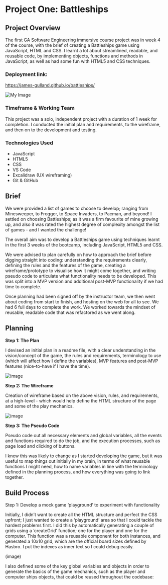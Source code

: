 <h1>Project One: Battleships</h1>
<h2>Project Overview</h2>

The first GA Software Engineering immersive course project was in week 4 of the course, with the brief of creating a Battleships game using JavaScript, HTML and CSS.  I learnt a lot about streamlined, readable, and reusable code, by implementing objects, functions and methods in JavaScript, as well as had some fun with HTML5 and CSS techniques. 

<h3>Deployment link:</h3>

https://james-gulland.github.io/battleships/ 

<!-- ![image](https://res.cloudinary.com/drrscrxod/image/upload/v1683626033/battleships-2_tqachn.png) -->
![My Image](assets/image16.gif)

<h3>Timeframe & Working Team</h3>

This project was a solo, independent project with a duration of 1 week for completion.  I conducted the initial plan and requirements, to the wireframe, and then on to the development and testing.

<h3>Technologies Used</h3>

- JavaScript
- HTML5
- CSS
- VS Code
- Excalidraw (UX wireframing)
- Git & GitHub

<h2>Brief</h2>

We were provided a list of games to choose to develop; ranging from Minesweeper, to Frogger, to Space Invaders, to Pacman, and beyond!  I settled on choosing Battleships; as it was a firm favourite of mine growing up, and also it was rated the highest degree of complexity amongst the list of games - and I wanted the challenge!  

The overall aim was to develop a Battleships game using techniques learnt in the first 3 weeks of the bootcamp, including JavaScript, HTML5 and CSS.

We were advised to plan carefully on how to approach the brief before digging straight into coding: understanding the requirements clearly, defining the rules and the features of the game, creating a wireframe/prototype to visualise how it might come together, and writing pseudo code to articulate what functionality needs to be developed.  This was split into a MVP version and additional post-MVP functionality if we had time to complete.

Once planning had been signed off by the instructor team, we then went about coding from start to finish, and hosting on the web for all to see.  We had 6 full days to complete the work.  We worked towards the mindset of reusable, readable code that was refactored as we went along.

<h2>Planning</h2>

<b>Step 1: The Plan</b>

I devised an initial plan in a readme file, with a clear understanding in the vision/concept of the game, the rules and requirements, terminology to use (which will affect how I define the variables), MVP features and post-MVP features (nice-to-have if I have the time).

![image](https://res.cloudinary.com/drrscrxod/image/upload/v1683626588/battleships-brief_yqp9m7.png)

<b>Step 2: The Wireframe</b>

Creation of wireframe based on the above vision, rules, and requirements, at a high-level - which would help define the HTML structure of the page and some of the play mechanics.

![image](https://res.cloudinary.com/drrscrxod/image/upload/v1683626588/battleships-wireframe_ewjgq2.png)

<b>Step 3: The Pseudo Code</b>

Pseudo code out all necessary elements and global variables, all the events and functions required to do the job, and the execution processes, such as page load and clicking of buttons.  

I knew this was likely to change as I started developing the game, but it was useful to map things out initially in my brain, in terms of what reusable functions I might need, how to name variables in line with the terminology defined in the planning process, and how everything was going to link together.

<h2>Build Process</h2>

Step 1: Develop a mock game ‘playground’ to experiment with functionality

Initially, I didn’t want to create all the HTML structure and perfect the CSS upfront; I just wanted to create a ‘playground’ area so that I could tackle the hardest problems first.  I did this by automatically generating a couple of grids using a ‘createGrid’ function; one for the player and one for the computer.  This function was a reusable component for both instances, and generated a 10x10 grid, which are the official board sizes defined by Hasbro.  I put the indexes as inner text so I could debug easily.

(image)

I also defined some of the key global variables and objects in order to generate the basics of the game mechanics, such as the player and computer ships objects, that could be reused throughout the codebase:




